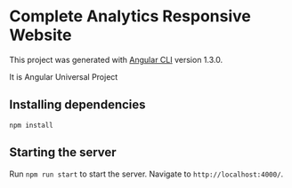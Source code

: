 # Complete Analytics Responsive Website

This project was generated with [Angular CLI](https://github.com/angular/angular-cli) version 1.3.0.

It is Angular Universal Project

## Installing dependencies

`npm install`

## Starting the server

Run `npm run start` to start the server. Navigate to `http://localhost:4000/`.
